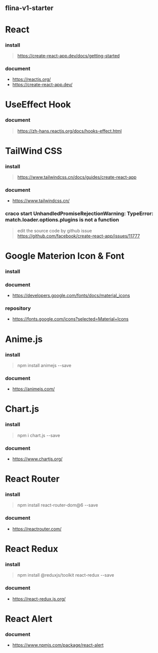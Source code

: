 ## flina-v1-starter

# React
### install
> https://create-react-app.dev/docs/getting-started
### document
- https://reactjs.org/
- https://create-react-app.dev/


# UseEffect Hook
### document
> https://zh-hans.reactjs.org/docs/hooks-effect.html

# TailWind CSS
### install
> https://www.tailwindcss.cn/docs/guides/create-react-app
### document
- https://www.tailwindcss.cn/
### craco start UnhandledPromiseRejectionWarning: TypeError: match.loader.options.plugins is not a function
> edit the source code by github issue https://github.com/facebook/create-react-app/issues/11777

# Google Materion Icon & Font
### install
> <link href="https://fonts.googleapis.com/icon?family=Material+Icons" rel="stylesheet">
### document
- https://developers.google.com/fonts/docs/material_icons
### repository
- https://fonts.google.com/icons?selected=Material+Icons


# Anime.js
### install
> npm install animejs --save

### document
- https://animejs.com/


# Chart.js
### install 
> npm i chart.js --save
### document
- https://www.chartjs.org/

# React Router
### install 
> npm install react-router-dom@6  --save

### document
- https://reactrouter.com/


# React Redux
### install
> npm install @reduxjs/toolkit react-redux --save

### document
- https://react-redux.js.org/


# React Alert
### document
- https://www.npmjs.com/package/react-alert